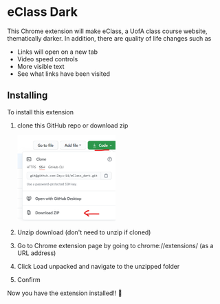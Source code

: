 # eClass Dark

This Chrome extension will make eClass, a UofA class course website, thematically darker. In addition, there are quality of life changes such as

* Links will open on a new tab
* Video speed controls
* More visible text
* See what links have been visited



## Installing

To install this extension

1. clone this GitHub repo or download zip

   <img src="images/download.png" alt="download" style="zoom:50%;" />

2. Unzip download (don't need to unzip if cloned)

3. Go to Chrome extension page by going to chrome://extensions/ (as a URL address)

4. Click Load unpacked and navigate to the unzipped folder

5. Confirm



Now you have the extension installed!! 🤩

